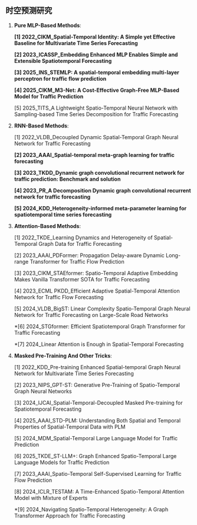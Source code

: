 ## 时空预测研究

1. **Pure MLP-Based Methods**:

   **[1] 2022_CIKM_Spatial-Temporal Identity: A Simple yet Effective Baseline for Multivariate Time Series Forecasting**

   **[2] 2023_ICASSP_Embedding Enhanced MLP Enables Simple and Extensible Spatiotemporal Forecasting**

   **[3] 2025_INS_STEMLP: A spatial-temporal embedding multi-layer perceptron for traffic flow prediction**

   **[4] 2025_CIKM_M3-Net: A Cost-Effective Graph-Free MLP-Based Model for Traffic Prediction**

   [5] 2025_TITS_A Lightweight Spatio-Temporal Neural Network with Sampling-based Time Series Decomposition for Traffic Forecasting

2. **RNN-Based Methods**:

   [1] 2022_VLDB_Decoupled Dynamic Spatial-Temporal Graph Neural Network for Traffic Forecasting

   **[2] 2023_AAAI_Spatial-temporal meta-graph learning for traffic forecasting**

   **[3] 2023_TKDD_Dynamic graph convolutional recurrent network for traffic prediction: Benchmark and solution**

   **[4] 2023_PR_A Decomposition Dynamic graph convolutional recurrent network for traffic forecasting**

   **[5] 2024_KDD_Heterogeneity-informed meta-parameter learning for spatiotemporal time series forecasting**

3. **Attention-Based Methods**:

   [1] 2022_TKDE_Learning Dynamics and Heterogeneity of Spatial-Temporal Graph Data for Traffic Forecasting

   [2] 2023_AAAI_PDFormer: Propagation Delay-aware Dynamic Long-range Transformer for Traffic Flow Prediction

   [3] 2023_CIKM_STAEformer: Spatio-Temporal Adaptive Embedding Makes Vanilla Transformer SOTA for Traffic Forecasting

   [4] 2023_ECML PKDD_Efficient Adaptive Spatial-Temporal Attention Network for Traffic Flow Forecasting

   [5] 2024_VLDB_BigST: Linear Complexity Spatio-Temporal Graph Neural Network for Traffic Forecasting on Large-Scale Road Networks

   *[6] 2024_STGformer: Efficient Spatiotemporal Graph Transformer for Traffic Forecasting

   *[7] 2024_Linear Attention is Enough in Spatial-Temporal Forecasting

4. **Masked Pre-Training And Other Tricks**:

   [1] 2022_KDD_Pre-training Enhanced Spatial-temporal Graph Neural Network for Multivariate Time Series Forecasting

   [2] 2023_NIPS_GPT-ST: Generative Pre-Training of Spatio-Temporal Graph Neural Networks

   [3] 2024_IJCAI_Spatial-Temporal-Decoupled Masked Pre-training for Spatiotemporal Forecasting

   [4] 2025_AAAI_STD-PLM: Understanding Both Spatial and Temporal Properties of Spatial-Temporal Data with PLM

   [5] 2024_MDM_Spatial-Temporal Large Language Model for Traffic Prediction

   [6] 2025_TKDE_ST-LLM+: Graph Enhanced Spatio-Temporal Large Language Models for Traffic Prediction

   [7] 2023_AAAI_Spatio-Temporal Self-Supervised Learning for Traffic Flow Prediction

   [8] 2024_ICLR_TESTAM: A Time-Enhanced Spatio-Temporal Attention Model with Mixture of Experts

   *[9] 2024_Navigating Spatio-Temporal Heterogeneity: A Graph Transformer Approach for Traffic Forecasting
